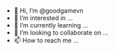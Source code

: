 - 👋 Hi, I’m @goodgamevn
- 👀 I’m interested in ...
- 🌱 I’m currently learning ...
- 💞️ I’m looking to collaborate on ...
- 📫 How to reach me ...

<!---
goodgamevn/goodgamevn is a ✨ special ✨ repository because its `README.md` (this file) appears on your GitHub profile.
You can click the Preview link to take a look at your changes.
--->
